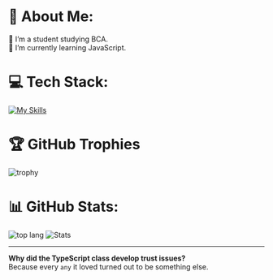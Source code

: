 # 💫 About Me:
🔭 I’m a student studying BCA.<br>🌱 I’m currently learning JavaScript.

# 💻 Tech Stack:
[![My Skills](https://skillicons.dev/icons?i=c,firebase,git,js,md,mysql,nestjs,nextjs,obsidian,php,postgres,postman,tailwind,ts)](https://skillicons.dev)

# 🏆 GitHub Trophies
![trophy](https://github-profile-trophy.vercel.app/?username=rsresta07&title=-Stars,-Issues,-Reviews&no-bg=true&no-frame=true)

# 📊 GitHub Stats:
![top lang](https://github-readme-stats.vercel.app/api/top-langs/?username=rsresta07&theme=transparent&hide_border=true&layout=compact&langs_count=8&show_icons=true)
![Stats](https://github-readme-stats.vercel.app/api?username=rsresta07&bg_color=00000000&hide_border=true&show_icons=true&include_all_commits=true&count_private=false)
<!-- &locale=np -->
---

**Why did the TypeScript class develop trust issues?**<br/>
Because every `any` it loved turned out to be something else.
